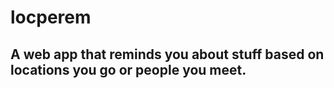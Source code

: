 # locperem

## A web app that reminds you about stuff based on locations you go or people you meet.
